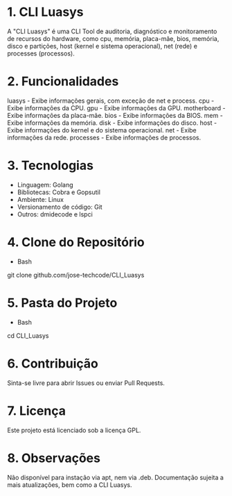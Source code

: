 # 1. CLI Luasys

A "CLI Luasys" é uma CLI Tool de auditoria, diagnóstico e monitoramento de recursos do hardware, como cpu, memória, placa-mãe, bios, memória, disco e partições, host (kernel e sistema operacional), net (rede) e processes (processos).

# 2. Funcionalidades

luasys - Exibe informações gerais, com exceção de net e process.
cpu - Exibe informações da CPU.
gpu - Exibe informações da GPU.
motherboard - Exibe informações da placa-mãe.
bios - Exibe informações da BIOS.
mem - Exibe informações da memória.
disk - Exibe informações do disco.
host - Exibe informações do kernel e do sistema operacional.
net - Exibe informações da rede.
processes - Exibe informações de processos.

# 3. Tecnologias

- Linguagem: Golang
- Bibliotecas: Cobra e Gopsutil
- Ambiente: Linux
- Versionamento de código: Git
- Outros: dmidecode e lspci

# 4. Clone do Repositório

- Bash

git clone github.com/jose-techcode/CLI_Luasys

# 5. Pasta do Projeto

- Bash

cd CLI_Luasys

# 6. Contribuição

Sinta-se livre para abrir Issues ou enviar Pull Requests.

# 7. Licença

Este projeto está licenciado sob a licença GPL.

# 8. Observações

Não disponível para instação via apt, nem via .deb. Documentação sujeita a mais atualizações, bem como a CLI Luasys.